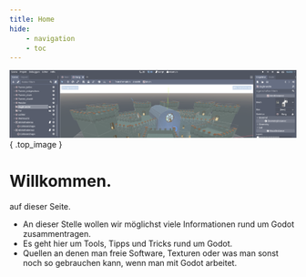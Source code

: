 ```yaml
---
title: Home
hide:
    - navigation
    - toc
---
```

![Community](img/titel_01.png)
{ .top_image }

# Willkommen.
auf dieser Seite.  

* An dieser Stelle wollen wir möglichst viele Informationen rund um Godot zusammentragen.  
* Es geht hier um Tools, Tipps und Tricks rund um Godot.  
* Quellen an denen man freie Software, Texturen oder was man sonst noch so gebrauchen kann, wenn man mit Godot arbeitet.

